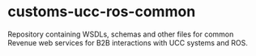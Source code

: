 # customs-ucc-ros-common

Repository containing WSDLs, schemas and other files for common Revenue web services for B2B interactions with UCC systems and ROS.

